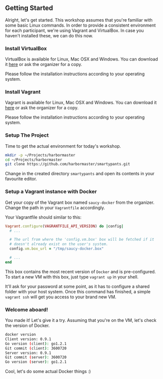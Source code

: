 ## Getting Started

Alright, let's get started. This workshop assumes that you're familiar with some basic Linux commands. In order to provide a consistent environment for each participant, we're using Vagrant and VirtualBox. In case you haven't installed these, we can do this now.

### Install VirtualBox

VirtualBox is available for Linux, Mac OSX and Windows. You can download it [here](https://www.virtualbox.org/wiki/Downloads) or ask the organizer for a copy.

Please follow the installation instructions according to your operating system.

### Install Vagrant

Vagrant is available for Linux, Mac OSX and Windows. You can download it [here](http://www.vagrantup.com/downloads.html) or ask the organizer for a copy.

Please follow the installation instructions according to your operating system.

### Setup The Project

Time to get the actual environment for today's workshop.

```bash
mkdir -p ~/Projects/harbormaster
cd ~/Projects/harbormaster
git clone https://github.com/harbormaster/smartypants.git
```
Change in the created directory ```smartypants``` and open its contents in your favourite editor.

### Setup a Vagrant instance with Docker

Get your copy of the Vagrant box named ```saucy-docker``` from the organizer. Change the path in your ```Vagrantfile``` accordingly.

Your Vagrantfile should similar to this:

```ruby
Vagrant.configure(VAGRANTFILE_API_VERSION) do |config|
  # ...

  # The url from where the 'config.vm.box' box will be fetched if it
  # doesn't already exist on the user's system.
  config.vm.box_url = "/tmp/saucy-docker.box"

  # ...
end
```

This box contains the most recent version of ```Docker``` and is pre-configured. To start a new VM with this box, just type ```vagrant up``` in your shell.

It'll ask for your password at some point, as it has to configure a shared folder with your host system. Once this command has finished, a simple ```vagrant ssh``` will get you access to your brand new VM.

### Welcome aboard!

You made it! Let's give it a try. Assuming that you're on the VM, let's check the version of Docker.

```bash
docker version
Client version: 0.9.1
Go version (client): go1.2.1
Git commit (client): 3600720
Server version: 0.9.1
Git commit (server): 3600720
Go version (server): go1.2.1
```

Cool, let's do some actual Docker things :)
